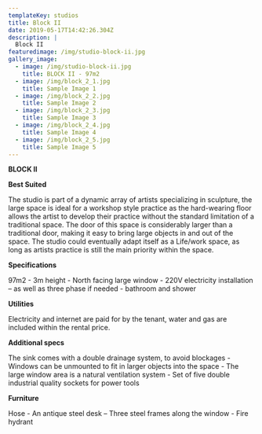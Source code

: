 ```yaml
---
templateKey: studios
title: Block II
date: 2019-05-17T14:42:26.304Z
description: |
  Block II
featuredimage: /img/studio-block-ii.jpg
gallery_image:
  - image: /img/studio-block-ii.jpg
    title: BLOCK II - 97m2
  - image: /img/block_2_1.jpg
    title: Sample Image 1
  - image: /img/block_2_2.jpg
    title: Sample Image 2
  - image: /img/block_2_3.jpg
    title: Sample Image 3
  - image: /img/block_2_4.jpg
    title: Sample Image 4
  - image: /img/block_2_5.jpg
    title: Sample Image 5
---
```

**BLOCK II**

**Best Suited** 

The studio is part of a dynamic array of artists specializing in sculpture, the large space is ideal for a workshop style practice as the hard-wearing floor allows the artist to develop their practice without the standard limitation of a traditional space.  The door of this space is considerably larger than a traditional door, making it easy to bring large objects in and out of the space. The studio could eventually adapt itself as a Life/work space, as long as artists practice is still the main priority within the space. 

**Specifications**

97m2 - 3m height - North facing large window - 220V electricity installation – as well as three phase if needed - bathroom and shower 

**Utilities**

Electricity and internet are paid for by the tenant, water and gas are included within the rental price.

**Additional specs**

The sink comes with a double drainage system, to avoid blockages - Windows can be unmounted to fit in larger objects into the space - The large window area is a natural ventilation system - Set of five double industrial quality sockets for power tools

**Furniture**

Hose - An antique steel desk – Three steel frames along the window - Fire hydrant
